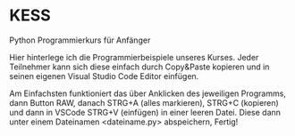 # KESS
Python Programmierkurs für Anfänger

Hier hinterlege ich die Programmierbeispiele unseres Kurses. Jeder Teilnehmer kann sich diese einfach durch Copy&Paste kopieren und in seinen eigenen Visual Studio Code Editor einfügen.

Am Einfachsten funktioniert das über Anklicken des jeweiligen Programms, dann Button RAW, danach STRG+A (alles markieren), STRG+C (kopieren) und dann in VSCode STRG+V (einfügen) in einer leeren Datei. Diese dann unter einem Dateinamen <dateiname.py> abspeichern, Fertig!

